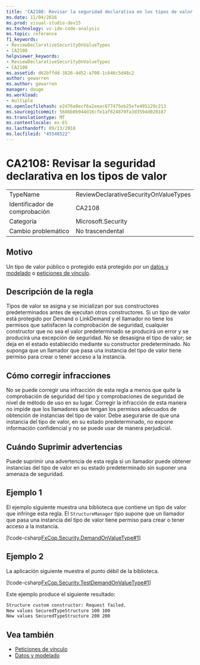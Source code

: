 ```yaml
---
title: 'CA2108: Revisar la seguridad declarativa en los tipos de valor'
ms.date: 11/04/2016
ms.prod: visual-studio-dev15
ms.technology: vs-ide-code-analysis
ms.topic: reference
f1_keywords:
- ReviewDeclarativeSecurityOnValueTypes
- CA2108
helpviewer_keywords:
- ReviewDeclarativeSecurityOnValueTypes
- CA2108
ms.assetid: d62bffdd-3826-4d52-a708-1c646c5d48c2
author: gewarren
ms.author: gewarren
manager: douge
ms.workload:
- multiple
ms.openlocfilehash: e2d76a0ecf6a2eeac677475eb25efe495129c213
ms.sourcegitcommit: 568bb0b944d16cfe1af624879fa3d3594d020187
ms.translationtype: MT
ms.contentlocale: es-ES
ms.lasthandoff: 09/13/2018
ms.locfileid: "45548522"
---
```

# <a name="ca2108-review-declarative-security-on-value-types"></a>CA2108: Revisar la seguridad declarativa en los tipos de valor

|||
|-|-|
|TypeName|ReviewDeclarativeSecurityOnValueTypes|
|Identificador de comprobación|CA2108|
|Categoría|Microsoft.Security|
|Cambio problemático|No trascendental|

## <a name="cause"></a>Motivo

Un tipo de valor público o protegido está protegido por un [datos y modelado](/dotnet/framework/data/index) o [peticiones de vínculo](/dotnet/framework/misc/link-demands).

## <a name="rule-description"></a>Descripción de la regla

Tipos de valor se asigna y se inicializan por sus constructores predeterminados antes de ejecutan otros constructores. Si un tipo de valor está protegido por Demand o LinkDemand y el llamador no tiene los permisos que satisfacen la comprobación de seguridad, cualquier constructor que no sea el valor predeterminado se producirá un error y se producirá una excepción de seguridad. No se desasigna el tipo de valor; se deja en el estado establecido mediante su constructor predeterminado. No suponga que un llamador que pasa una instancia del tipo de valor tiene permiso para crear o tener acceso a la instancia.

## <a name="how-to-fix-violations"></a>Cómo corregir infracciones

No se puede corregir una infracción de esta regla a menos que quite la comprobación de seguridad del tipo y comprobaciones de seguridad de nivel de método de uso en su lugar. Corregir la infracción de esta manera no impide que los llamadores que tengan los permisos adecuados de obtención de instancias del tipo de valor. Debe asegurarse de que una instancia del tipo de valor, en su estado predeterminado, no expone información confidencial y no se puede usar de manera perjudicial.

## <a name="when-to-suppress-warnings"></a>Cuándo Suprimir advertencias

Puede suprimir una advertencia de esta regla si un llamador puede obtener instancias del tipo de valor en su estado predeterminado sin suponer una amenaza de seguridad.

## <a name="example-1"></a>Ejemplo 1

El ejemplo siguiente muestra una biblioteca que contiene un tipo de valor que infringe esta regla. El `StructureManager` tipo supone que un llamador que pasa una instancia del tipo de valor tiene permiso para crear o tener acceso a la instancia.

[!code-csharp[FxCop.Security.DemandOnValueType#1](../code-quality/codesnippet/CSharp/ca2108-review-declarative-security-on-value-types_1.cs)]

## <a name="example-2"></a>Ejemplo 2

La aplicación siguiente muestra el punto débil de la biblioteca.

[!code-csharp[FxCop.Security.TestDemandOnValueType#1](../code-quality/codesnippet/CSharp/ca2108-review-declarative-security-on-value-types_2.cs)]

Este ejemplo produce el siguiente resultado:

```txt
Structure custom constructor: Request failed.
New values SecuredTypeStructure 100 100
New values SecuredTypeStructure 200 200
```

## <a name="see-also"></a>Vea también

- [Peticiones de vínculo](/dotnet/framework/misc/link-demands)
- [Datos y modelado](/dotnet/framework/data/index)

